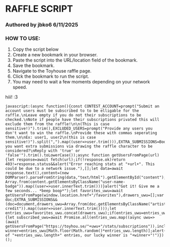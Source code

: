 # RAFFLE SCRIPT
### Authored by jbko6 6/11/2025

### HOW TO USE:
1. Copy the script below
2. Create a new bookmark in your browser.
3. Paste the script into the URL/location field of the bookmark.
4. Save the bookmark.
5. Navigate to the Toyhouse raffle page.
6. Click the bookmark to run the script.
7. You may need to wait a few moments depending on your network speed.

hiii! :3

```
javascript:(async function(){const CONTEST_ACCOUNT=prompt("Submit an account users must be subscribed to to be elligable for the raffle.\nLeave empty if you do not their subscriptions to be checked.\nNote if people have their subscriptions privated this will exclude them from the raffle!\n\n(This is case sensitive!)").trim(),EXCLUDED_USERS=prompt("Provide any users you don't want to win the raffle.\nProvide these with commas seperating them.\n\nEx: user1, user2\n(this is case sensitive!)").split(",").map((user=>user.trim())),EXTRA_SUBMISSIONS=Boolean(prompt("Do you want extra submissions via drawing the raffle character to be considered?\nReply with 'true' or 'false'").trim().toLowerCase());async function getUsersFromPage(url){let response=await fetch(url);if(!response.ok)return 403!=response.status&&alert("Error reaching stats at "+url+". This could be due to a network issue."),[];let data=await response.text(),content=(new DOMParser).parseFromString(data,"text/html").getElementById("content");return Array.from(content.getElementsByClassName("user-name-badge")).map((user=>user.innerText.trim()))}alert("Got it! Give me a few seconds... *beep boop*");let favorites_uwu=await getUsersFromPage(window.location.href+"/favorites"),drawers_uwu=[];var doc;EXTRA_SUBMISSIONS&&(doc=document,drawers_uwu=Array.from(doc.getElementsByClassName("artist-credit")).map((user=>user.innerText.trim())));let entries_uwu=favorites_uwu.concat(drawers_uwu);if(entries_uwu=entries_uwu.filter((uwu=>!EXCLUDED_USERS.includes(uwu))),""!=CONTEST_ACCOUNT){let subscribed_uwu=await Promise.all(entries_uwu.map((async uwu=>(await getUsersFromPage("https://toyhou.se/"+uwu+"/stats/subscriptions")).includes(CONTEST_ACCOUNT))));entries_uwu=entries_uwu.filter(((uwu,index)=>subscribed_uwu[index]))}let winner=entries_uwu[Math.floor(Math.random()*entries_uwu.length)];alert("Out of "+entries_uwu.length+" entries, our lucky winner is "+winner+"!")})();
```
